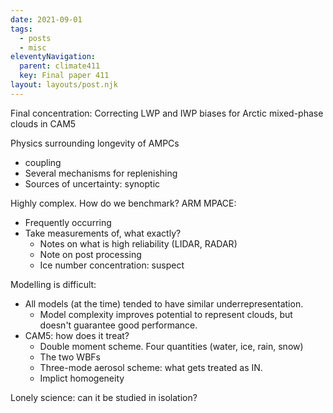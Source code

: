 ```yaml
---
date: 2021-09-01
tags:
  - posts
  - misc
eleventyNavigation:
  parent: climate411
  key: Final paper 411
layout: layouts/post.njk
---
```

Final concentration: Correcting LWP and IWP biases for Arctic mixed-phase clouds in CAM5


Physics surrounding longevity of AMPCs
* coupling
* Several mechanisms for replenishing
* Sources of uncertainty: synoptic

Highly complex. How do we benchmark?
ARM MPACE:
* Frequently occurring
* Take measurements of, what exactly?
  * Notes on what is high reliability (LIDAR, RADAR)
  * Note on post processing
  * Ice number concentration: suspect

Modelling is difficult: 
* All models (at the time) tended to have similar underrepresentation.
  * Model complexity improves potential to represent clouds, but doesn't guarantee good performance.
* CAM5: how does it treat?
  * Double moment scheme. Four quantities (water, ice, rain, snow)
  * The two WBFs
  * Three-mode aerosol scheme: what gets treated as IN.
  * Implict homogeneity
  

  
  
  
  
Lonely science: can it be studied in isolation?

